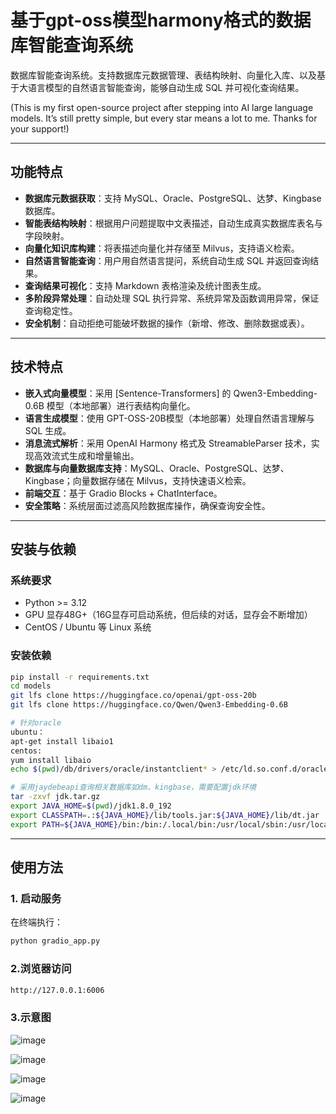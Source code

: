 # 基于gpt-oss模型harmony格式的数据库智能查询系统

数据库智能查询系统。支持数据库元数据管理、表结构映射、向量化入库、以及基于大语言模型的自然语言智能查询，能够自动生成 SQL 并可视化查询结果。

(This is my first open-source project after stepping into AI large language models. It’s still pretty simple, but every star means a lot to me. Thanks for your support!)

---

## 功能特点
- **数据库元数据获取**：支持 MySQL、Oracle、PostgreSQL、达梦、Kingbase 数据库。  
- **智能表结构映射**：根据用户问题提取中文表描述，自动生成真实数据库表名与字段映射。  
- **向量化知识库构建**：将表描述向量化并存储至 Milvus，支持语义检索。  
- **自然语言智能查询**：用户用自然语言提问，系统自动生成 SQL 并返回查询结果。  
- **查询结果可视化**：支持 Markdown 表格渲染及统计图表生成。  
- **多阶段异常处理**：自动处理 SQL 执行异常、系统异常及函数调用异常，保证查询稳定性。  
- **安全机制**：自动拒绝可能破坏数据的操作（新增、修改、删除数据或表）。

---

## 技术特点
- **嵌入式向量模型**：采用 [Sentence-Transformers] 的 Qwen3-Embedding-0.6B 模型（本地部署）进行表结构向量化。  
- **语言生成模型**：使用 GPT-OSS-20B模型（本地部署）处理自然语言理解与 SQL 生成。  
- **消息流式解析**：采用 OpenAI Harmony 格式及 StreamableParser 技术，实现高效流式生成和增量输出。  
- **数据库与向量数据库支持**：MySQL、Oracle、PostgreSQL、达梦、Kingbase；向量数据存储在 Milvus，支持快速语义检索。  
- **前端交互**：基于 Gradio Blocks + ChatInterface。  
- **安全策略**：系统层面过滤高风险数据库操作，确保查询安全性。
---


## 安装与依赖

### 系统要求
- Python >= 3.12  
- GPU 显存48G+（16G显存可启动系统，但后续的对话，显存会不断增加）
- CentOS / Ubuntu 等 Linux 系统  

### 安装依赖
```bash
pip install -r requirements.txt
cd models
git lfs clone https://huggingface.co/openai/gpt-oss-20b
git lfs clone https://huggingface.co/Qwen/Qwen3-Embedding-0.6B

# 针对oracle
ubuntu：
apt-get install libaio1
centos:
yum install libaio
echo $(pwd)/db/drivers/oracle/instantclient* > /etc/ld.so.conf.d/oracle-instantclient.conf && ldconfig

# 采用jaydebeapi查询相关数据库如dm、kingbase，需要配置jdk环境
tar -zxvf jdk.tar.gz
export JAVA_HOME=$(pwd)/jdk1.8.0_192
export CLASSPATH=.:${JAVA_HOME}/lib/tools.jar:${JAVA_HOME}/lib/dt.jar
export PATH=${JAVA_HOME}/bin:/bin:/.local/bin:/usr/local/sbin:/usr/local/bin:/usr/sbin:/usr/bin:/sbin:/bin:$PATH
 ``` 
---

## 使用方法

### 1. 启动服务
在终端执行：
```bash
python gradio_app.py
 ```
### 2.浏览器访问 
```bash
http://127.0.0.1:6006
 ```
### 3.示意图
![image](https://github.com/user-attachments/assets/58dcd992-facc-424d-a7c8-29d4a78316ca)

![image](https://github.com/user-attachments/assets/549c9a87-4ff7-49ea-8647-6d4095af019e)

![image](https://github.com/user-attachments/assets/aef46f2c-e78a-43ab-8c83-69240aa68f12)

![image](https://github.com/user-attachments/assets/5e1af5f7-277e-483d-b941-c742dbbcf130)




